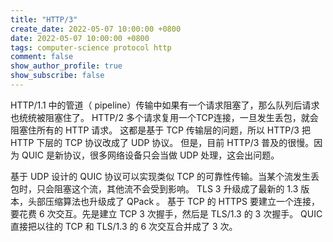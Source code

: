 ```yaml
---
title: "HTTP/3"
create_date: 2022-05-07 10:00:00 +0800
date: 2022-05-07 10:00:00 +0800
tags: computer-science protocol http
comment: false
show_author_profile: true
show_subscribe: false
---
```


HTTP/1.1 中的管道（ pipeline）传输中如果有⼀个请求阻塞了，那么队列后请求也统统被阻塞住了。
HTTP/2 多个请求复用⼀个TCP连接，⼀旦发生丢包，就会阻塞住所有的 HTTP 请求。
这都是基于 TCP 传输层的问题，所以 HTTP/3 把 HTTP 下层的 TCP 协议改成了 UDP 协议。
但是，目前 HTTP/3 普及的很慢。因为 QUIC 是新协议，很多网络设备只会当做 UDP 处理，这会出问题。



基于 UDP 设计的 QUIC 协议可以实现类似 TCP 的可靠性传输。当某个流发生丢包时，只会阻塞这个流，其他流不会受到影响。
TLS 3 升级成了最新的 1.3 版本，头部压缩算法也升级成了 QPack 。
基于 TCP 的 HTTPS 要建立⼀个连接，要花费 6 次交互。先是建立 TCP 3 次握⼿，然后是 TLS/1.3 的 3 次握⼿。
QUIC 直接把以往的 TCP 和 TLS/1.3 的 6 次交互合并成了 3 次。